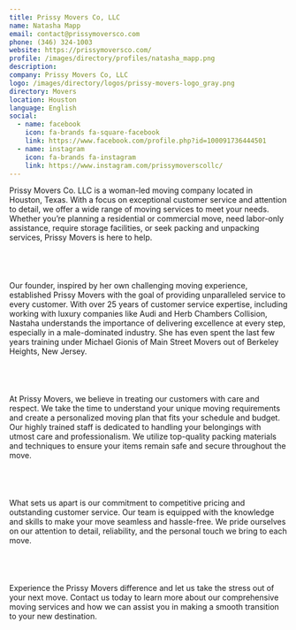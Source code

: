 ```yaml
---
title: Prissy Movers Co, LLC
name: Natasha Mapp
email: contact@prissymoversco.com
phone: (346) 324-1003
website: https://prissymoversco.com/
profile: /images/directory/profiles/natasha_mapp.png
description: 
company: Prissy Movers Co, LLC
logo: /images/directory/logos/prissy-movers-logo_gray.png
directory: Movers
location: Houston
language: English
social:
  - name: facebook
    icon: fa-brands fa-square-facebook
    link: https://www.facebook.com/profile.php?id=100091736444501
  - name: instagram
    icon: fa-brands fa-instagram
    link: https://www.instagram.com/prissymoverscollc/
---
```


Prissy Movers Co. LLC is a woman-led moving company located in Houston, Texas. With a focus on exceptional customer service and attention to detail, we offer a wide range of moving services to meet your needs. Whether you’re planning a residential or commercial move, need labor-only assistance, require storage facilities, or seek packing and unpacking services, Prissy Movers is here to help.
###### <br>
Our founder, inspired by her own challenging moving experience, established Prissy Movers with the goal of providing unparalleled service to every customer. With over 25 years of customer service expertise, including working with luxury companies like Audi and Herb Chambers Collision, Nastaha understands the importance of delivering excellence at every step, especially in a male-dominated industry. She has even spent the last few years training under Michael Gionis of Main Street Movers out of Berkeley Heights, New Jersey.
###### <br>
At Prissy Movers, we believe in treating our customers with care and respect. We take the time to understand your unique moving requirements and create a personalized moving plan that fits your schedule and budget. Our highly trained staff is dedicated to handling your belongings with utmost care and professionalism. We utilize top-quality packing materials and techniques to ensure your items remain safe and secure throughout the move.
###### <br>
What sets us apart is our commitment to competitive pricing and outstanding customer service. Our team is equipped with the knowledge and skills to make your move seamless and hassle-free. We pride ourselves on our attention to detail, reliability, and the personal touch we bring to each move.
###### <br>
Experience the Prissy Movers difference and let us take the stress out of your next move. Contact us today to learn more about our comprehensive moving services and how we can assist you in making a smooth transition to your new destination.
